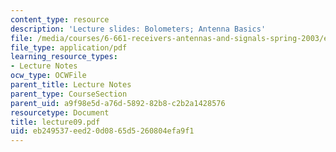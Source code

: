 ```yaml
---
content_type: resource
description: 'Lecture slides: Bolometers; Antenna Basics'
file: /media/courses/6-661-receivers-antennas-and-signals-spring-2003/eb249537eed20d0865d5260804efa9f1_lecture09.pdf
file_type: application/pdf
learning_resource_types:
- Lecture Notes
ocw_type: OCWFile
parent_title: Lecture Notes
parent_type: CourseSection
parent_uid: a9f98e5d-a76d-5892-82b8-c2b2a1428576
resourcetype: Document
title: lecture09.pdf
uid: eb249537-eed2-0d08-65d5-260804efa9f1
---
```

